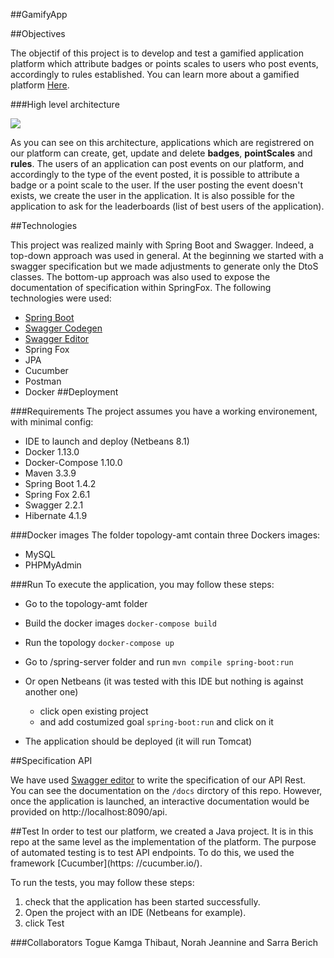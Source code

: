 ##GamifyApp

##Objectives

The objectif of this project is to develop and test a gamified application platform which attribute badges or points scales to users who post events, accordingly to rules established. You can learn more about a gamified platform [Here](https://en.wikipedia.org/wiki/Gamification). 

###High level architecture

![](GamifyApp\Gamificator\docs\archi.jpg) 

As you can see on this architecture, applications which are registrered on our platform can create, get, update and delete **badges**, **pointScales** and **rules**. The users of an application can post events on our platform, and accordingly to the type of the event posted, it is possible to attribute a badge or a point scale to the user. If the user posting the event doesn't exists, we create the user in the application. It is also possible for the application to ask for the leaderboards (list of best users of the application).

##Technologies

This project was realized mainly with Spring Boot and Swagger. Indeed, a top-down approach was used in general. At the beginning we started with a swagger specification but we made adjustments to generate only the DtoS classes. The bottom-up approach was also used to expose the documentation of specification within SpringFox.
The following technologies were used:

- [Spring Boot](http://projects.spring.io/spring-boot/)
- [Swagger Codegen](http://swagger.io/swagger-codegen/)
- [Swagger Editor](http://swagger.io/swagger-editor/)
- Spring Fox
- JPA
- Cucumber
- Postman
- Docker
##Deployment

###Requirements
The project assumes you have a working environement, with minimal config:

- IDE to launch and deploy (Netbeans 8.1)
- Docker 1.13.0
- Docker-Compose 1.10.0
- Maven 3.3.9
- Spring Boot 1.4.2
- Spring Fox 2.6.1
- Swagger 2.2.1
- Hibernate 4.1.9

###Docker images
The folder topology-amt contain three Dockers images:

- MySQL
- PHPMyAdmin 

###Run
To execute the application, you may follow these steps:

- Go to the topology-amt folder
- Build the docker images `docker-compose build`
- Run the topology `docker-compose up` 
- Go to /spring-server folder and run `mvn compile spring-boot:run`
- Or open Netbeans (it was tested with this IDE but nothing is against another one)

  - click open existing project
  - and add costumized goal `spring-boot:run` and click on it
  
- The application should be deployed (it will run Tomcat)


##Specification API

We have used [Swagger editor](http://editor.swagger.io/#/) to write the specification of our API Rest.  
You can see the documentation on the ``/docs`` dirctory of this repo. However, once the application is launched, an interactive documentation would be provided on http://localhost:8090/api.

##Test
In order to test our platform, we created a Java project. It is in this repo at the same level as the implementation of the platform.
The purpose of automated testing is to test API endpoints.
To do this, we used the framework [Cucumber](https: //cucumber.io/).

To run the tests, you may follow these steps:

1. check that the application has been started successfully.
2. Open the project with an IDE (Netbeans for example).
3. click Test

###Collaborators
Togue Kamga Thibaut, Norah Jeannine and Sarra Berich
